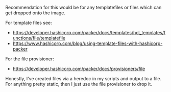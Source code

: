 Recommendation for this would be for any templatefiles or files which can get dropped onto the image. 

For template files see: 

- https://developer.hashicorp.com/packer/docs/templates/hcl_templates/functions/file/templatefile 
- https://www.hashicorp.com/blog/using-template-files-with-hashicorp-packer

For the file provisioner: 

- https://developer.hashicorp.com/packer/docs/provisioners/file

Honestly, I've created files via a heredoc in my scripts and output to a file. For anything pretty static, then I just use the file provisioner to drop it. 